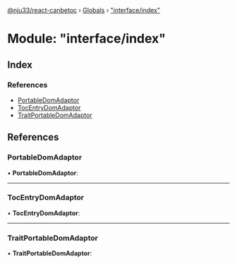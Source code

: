 [@nju33/react-canbetoc](../README.md) › [Globals](../globals.md) › ["interface/index"](_interface_index_.md)

# Module: "interface/index"

## Index

### References

* [PortableDomAdaptor](_interface_index_.md#portabledomadaptor)
* [TocEntryDomAdaptor](_interface_index_.md#tocentrydomadaptor)
* [TraitPortableDomAdaptor](_interface_index_.md#traitportabledomadaptor)

## References

###  PortableDomAdaptor

• **PortableDomAdaptor**:

___

###  TocEntryDomAdaptor

• **TocEntryDomAdaptor**:

___

###  TraitPortableDomAdaptor

• **TraitPortableDomAdaptor**:
